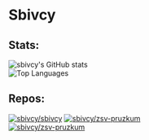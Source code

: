 # Sbivcy

## Stats:

![sbivcy's GitHub stats](https://github-readme-stats.vercel.app/api?username=sbivcy&include_all_commits=true&hide_rank=true&show_icons=true&bg_color=111111&text_color=22ee22&icon_color=2222ee)  
![Top Languages](https://github-readme-stats.vercel.app/api/top-langs/?username=sbivcy&langs_count=7&bg_color=111111&text_color=22ee22&layout=compact)

## Repos:

[![sbivcy/sbivcy](https://github-readme-stats.vercel.app/api/pin/?username=sbivcy&repo=sbivcy&bg_color=111111&text_color=22ee22)](https://github.com/sbivcy/sbivcy)
[![sbivcy/zsv-pruzkum](https://github-readme-stats.vercel.app/api/pin/?username=sbivcy&repo=zsv-pruzkum&&bg_color=111111&text_color=22ee22)](https://github.com/sbivcy/zsv-pruzkum)  
[![sbivcy/zsv-pruzkum](https://github-readme-stats.vercel.app/api/pin/?username=sbivcy&repo=fractals&&bg_color=111111&text_color=22ee22)](https://github.com/sbivcy/fractals)  
